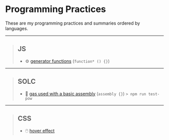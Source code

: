 
# Programming Practices

These are my programming practices and summaries ordered by languages.

---

> ## JS
> 
>  * ⚙️ [generator functions](JS/generatorFunc.js) (`function* () {}`)
>
---

> ## SOLC
> 
>  * 🦾 [gas used with a basic assembly](SOLC/contracts/assembly-practices-01.sol) (`assembly {}`)
> `> npm run test-pow`
---

> ## CSS
> 
>  * 🖱️ [hover effect](CSS/hover-light/index.html) 
>